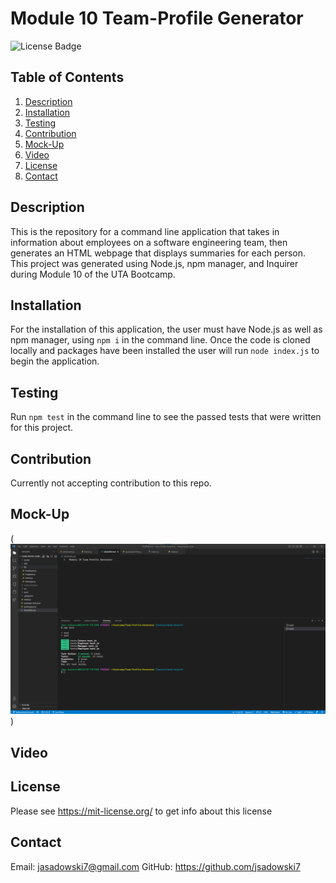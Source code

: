 # Module 10 Team-Profile Generator
![License Badge](https://shields.io/badge/license-MIT-green)
## Table of Contents
1. [Description](#description)
2. [Installation](#installation)
3. [Testing](#testing)
4. [Contribution](#contribution)
5. [Mock-Up](#mock-Up)
6. [Video](#video)
7. [License](#license)
8. [Contact](#contact)

## Description
This is the repository for a command line application that takes in information about employees on a software engineering team, then generates an HTML webpage that displays summaries for each person. This project was generated using Node.js, npm manager, and Inquirer during Module 10 of the UTA Bootcamp.

## Installation
For the installation of this application, the user must have Node.js as well as npm manager, using ``` npm i ``` in the command line.  Once the code is cloned locally and packages have been installed the user will run ``` node index.js ``` to begin the application.

## Testing
Run ``` npm test ``` in the command line to see the passed tests that were written for this project.

## Contribution
Currently not accepting contribution to this repo.

## Mock-Up
(![Team-Profile-Generator](./assets/images/TeamBuilderProgressSC3.png))

## Video


## License
Please see https://mit-license.org/ to get info about this license


## Contact
Email: jasadowski7@gmail.com
GitHub: https://github.com/jsadowski7
